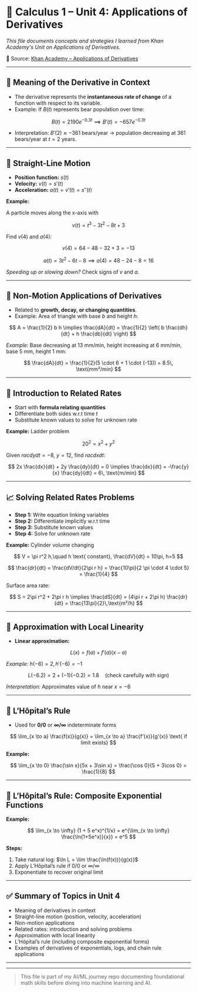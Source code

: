 # 📘 Calculus 1 – Unit 4: Applications of Derivatives

*This file documents concepts and strategies I learned from Khan Academy's Unit on Applications of Derivatives.*

🔗 Source: [Khan Academy – Applications of Derivatives](https://www.khanacademy.org/math/calculus-1/cs1-applications-of-derivatives)

---

## 📌 Meaning of the Derivative in Context

* The derivative represents the **instantaneous rate of change** of a function with respect to its variable.
* Example: If $B(t)$ represents bear population over time:

$$
B(t) = 2190 e^{-0.3 t} \implies B'(t) = -657 e^{-0.3 t}
$$

* Interpretation: $B'(2) \approx -361$ bears/year → population decreasing at 361 bears/year at $t=2$ years.

---

## 🚗 Straight-Line Motion

* **Position function:** $s(t)$
* **Velocity:** $v(t) = s'(t)$
* **Acceleration:** $a(t) = v'(t) = s''(t)$

**Example:**

A particle moves along the x-axis with

$$
v(t) = t^3 - 3t^2 - 8t + 3
$$

Find $v(4)$ and $a(4)$:

$$
v(4) = 64 - 48 - 32 + 3 = -13
$$

$$
a(t) = 3t^2 - 6t - 8 \implies a(4) = 48 - 24 - 8 = 16
$$

*Speeding up or slowing down?* Check signs of $v$ and $a$.

---

## 🔢 Non-Motion Applications of Derivatives

* Related to **growth, decay, or changing quantities**.
* Example: Area of triangle with base $b$ and height $h$:

$$
A = \frac{1}{2} b h \implies \frac{dA}{dt} = \frac{1}{2} \left( b \frac{dh}{dt} + h \frac{db}{dt} \right)
$$

*Example:* Base decreasing at 13 mm/min, height increasing at 6 mm/min, base 5 mm, height 1 mm:

$$
\frac{dA}{dt} = \frac{1}{2}(5 \cdot 6 + 1 \cdot (-13)) = 8.5\, \text{mm²/min}
$$

---

## 🔄 Introduction to Related Rates

* Start with **formula relating quantities**
* Differentiate both sides w\.r.t time $t$
* Substitute known values to solve for unknown rate

**Example:** Ladder problem

$$
20^2 = x^2 + y^2
$$

Given $rac{dy}{dt} = -8$, $y = 12$, find $rac{dx}{dt}$:

$$
2x \frac{dx}{dt} + 2y \frac{dy}{dt} = 0 \implies \frac{dx}{dt} = -\frac{y}{x} \frac{dy}{dt} = 6\, \text{m/min}
$$

---

## 📈 Solving Related Rates Problems

* **Step 1:** Write equation linking variables
* **Step 2:** Differentiate implicitly w\.r.t time
* **Step 3:** Substitute known values
* **Step 4:** Solve for unknown rate

**Example:** Cylinder volume changing

$$
V = \pi r^2 h,\quad h \text{ constant}, \frac{dV}{dt} = 10\pi, h=5
$$

$$
\frac{dr}{dt} = \frac{dV/dt}{2\pi r h} = \frac{10\pi}{2 \pi \cdot 4 \cdot 5} = \frac{1}{4}
$$

Surface area rate:

$$
S = 2\pi r^2 + 2\pi r h \implies \frac{dS}{dt} = (4\pi r + 2\pi h) \frac{dr}{dt} = \frac{13\pi}{2}\,\text{m²/h}
$$

---

## 🔢 Approximation with Local Linearity

* **Linear approximation:**

$$
L(x) = f(a) + f'(a)(x-a)
$$

*Example:* $h(-6)=2, h'(-6)=-1$

$$
L(-6.2) = 2 + (-1)(-0.2) = 1.8\quad \text{(check carefully with sign)}
$$

*Interpretation:* Approximates value of $h$ near $x=-6$

---

## 🔢 L’Hôpital’s Rule

* Used for **0/0** or **∞/∞** indeterminate forms

$$
\lim_{x \to a} \frac{f(x)}{g(x)} = \lim_{x \to a} \frac{f'(x)}{g'(x)} \text{ if limit exists}
$$

**Example:**

$$
\lim_{x \to 0} \frac{\sin x}{5x + 3\sin x} = \frac{\cos 0}{5 + 3\cos 0} = \frac{1}{8}
$$

---

## 🔢 L’Hôpital’s Rule: Composite Exponential Functions

**Example:**

$$
\lim_{x \to \infty} (1 + 5 e^x)^{1/x} = e^{\lim_{x \to \infty} \frac{\ln(1+5e^x)}{x}} = e^5
$$

**Steps:**

1. Take natural log: $\ln L = \lim \frac{\ln(f(x))}{g(x)}$
2. Apply L’Hôpital’s rule if 0/0 or ∞/∞
3. Exponentiate to recover original limit

---

## ✅ Summary of Topics in Unit 4

* Meaning of derivatives in context
* Straight-line motion (position, velocity, acceleration)
* Non-motion applications
* Related rates: introduction and solving problems
* Approximation with local linearity
* L’Hôpital’s rule (including composite exponential forms)
* Examples of derivatives of exponentials, logs, and chain rule applications

---

---

> This file is part of my AI/ML journey repo documenting foundational math skills before diving into machine learning and AI.

